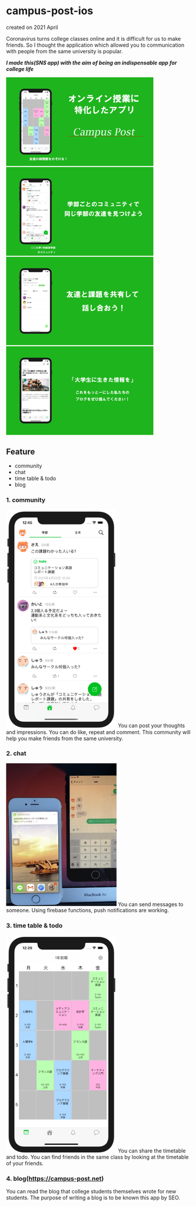
# campus-post-ios
created on 2021 April

Coronavirus turns college classes online and it is difficult for us to make friends.
So I thought the application which allowed you to communication with people from the same university is popular.

***I made this(SNS app) with the aim of being an indispensable app for college life***


<div>
<img src="https://github.com/yusho-nakawaki/campus-post-ios/blob/main/twitter-image1.JPG" width="400">
<img src="https://github.com/yusho-nakawaki/campus-post-ios/blob/main/twitter-image2.JPG" width="400">
<img src="https://github.com/yusho-nakawaki/campus-post-ios/blob/main/twitter-image3.JPG" width="400">
<img src="https://github.com/yusho-nakawaki/campus-post-ios/blob/main/twitter-image4.JPG" width="400">
  </div>



## Feature
- community
- chat
- time table & todo
- blog

### 1. community
<img src="https://github.com/yusho-nakawaki/campus-post-ios/blob/main/%E3%82%B9%E3%82%AF%E3%83%AA%E3%83%BC%E3%83%B3%E3%82%B7%E3%83%A7%E3%83%83%E3%83%88%202021-03-29%200.45.44.png" width="300">
You can post your thoughts and impressions. You can do like, repeat and comment.
This community will help you make friends from the same university.


### 2. chat
<img src="https://github.com/yusho-nakawaki/campus-post-ios/blob/main/IMG_5392.jpg" width="300">
You can send messages to someone. Using firebase functions, push notifications are working.


### 3. time table & todo

<img src="https://github.com/yusho-nakawaki/campus-post-ios/blob/main/%E3%82%B9%E3%82%AF%E3%83%AA%E3%83%BC%E3%83%B3%E3%82%B7%E3%83%A7%E3%83%83%E3%83%88%202021-03-29%200.29.31.png" width="300">
You can share the timetable and todo. You can find friends in the same class by looking at the timetable of your friends.


### 4. blog(https://campus-post.net)
You can read the blog that college students themselves wrote for new students.
The purpose of writing a blog is to be known this app by SEO.
